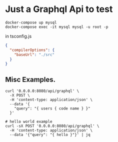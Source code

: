 Just a Graphql Api to test
===

```shell
docker-compose up mysql
docker-compose exec -it mysql mysql -u root -p
```

in tsconfig.js 
```json
{
  "compilerOptions": {
    "baseUrl": "./src"
  }
}
```
## Misc Examples.
```shell
curl '0.0.0.0:8080/api/graphql' \
  -X POST \
  -H 'content-type: application/json' \
  --data '{
    "query": "{ users { code name } }"
  }'

# hello world example
curl -sX POST '0.0.0.0:8080/api/graphql' \
  -H 'content-type: application/json' \
  --data '{"query": "{ hello }"}' | jq
```
